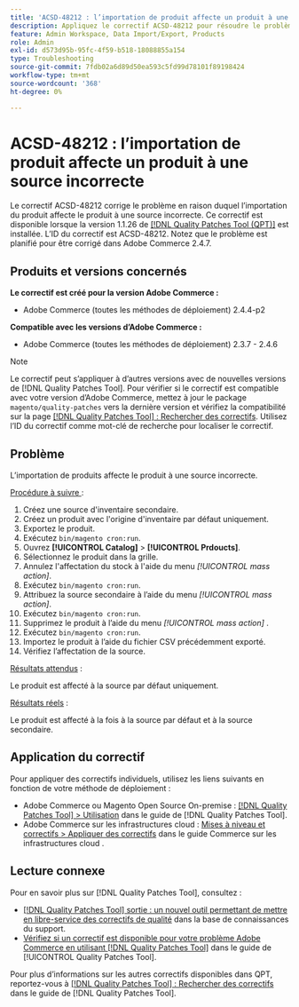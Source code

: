 ```yaml
---
title: 'ACSD-48212 : l’importation de produit affecte un produit à une source incorrecte'
description: Appliquez le correctif ACSD-48212 pour résoudre le problème d’Adobe Commerce où l’importation du produit affecte le produit à la mauvaise source.
feature: Admin Workspace, Data Import/Export, Products
role: Admin
exl-id: d573d95b-95fc-4f59-b518-18088855a154
type: Troubleshooting
source-git-commit: 7fdb02a6d89d50ea593c5fd99d78101f89198424
workflow-type: tm+mt
source-wordcount: '368'
ht-degree: 0%

---
```


# ACSD-48212 : l’importation de produit affecte un produit à une source incorrecte

Le correctif ACSD-48212 corrige le problème en raison duquel l’importation du produit affecte le produit à une source incorrecte. Ce correctif est disponible lorsque la version 1.1.26 de [[!DNL Quality Patches Tool (QPT)]](https://experienceleague.adobe.com/en/docs/commerce-operations/tools/quality-patches-tool/quality-patches-tool-to-self-serve-quality-patches) est installée. L’ID du correctif est ACSD-48212. Notez que le problème est planifié pour être corrigé dans Adobe Commerce 2.4.7.

## Produits et versions concernés

**Le correctif est créé pour la version Adobe Commerce :**

* Adobe Commerce (toutes les méthodes de déploiement) 2.4.4-p2

**Compatible avec les versions d’Adobe Commerce :**

* Adobe Commerce (toutes les méthodes de déploiement) 2.3.7 - 2.4.6

>[!NOTE]
>
>Le correctif peut s’appliquer à d’autres versions avec de nouvelles versions de [!DNL Quality Patches Tool]. Pour vérifier si le correctif est compatible avec votre version d’Adobe Commerce, mettez à jour le package `magento/quality-patches` vers la dernière version et vérifiez la compatibilité sur la page [[!DNL Quality Patches Tool] : Rechercher des correctifs](https://experienceleague.adobe.com/tools/commerce-quality-patches/index.html). Utilisez l’ID du correctif comme mot-clé de recherche pour localiser le correctif.

## Problème

L’importation de produits affecte le produit à une source incorrecte.

<u>Procédure à suivre </u> :

1. Créez une source d&#39;inventaire secondaire.
1. Créez un produit avec l&#39;origine d&#39;inventaire par défaut uniquement.
1. Exportez le produit.
1. Exécutez `bin/magento cron:run`.
1. Ouvrez **[!UICONTROL Catalog]** > **[!UICONTROL Prdoucts]**.
1. Sélectionnez le produit dans la grille.
1. Annulez l&#39;affectation du stock à l&#39;aide du menu *[!UICONTROL mass action]*.
1. Exécutez `bin/magento cron:run`.
1. Attribuez la source secondaire à l’aide du menu *[!UICONTROL mass action]*.
1. Exécutez `bin/magento cron:run`.
1. Supprimez le produit à l’aide du menu *[!UICONTROL mass action]* .
1. Exécutez `bin/magento cron:run`.
1. Importez le produit à l’aide du fichier CSV précédemment exporté.
1. Vérifiez l’affectation de la source.

<u>Résultats attendus</u> :

Le produit est affecté à la source par défaut uniquement.

<u>Résultats réels</u> :

Le produit est affecté à la fois à la source par défaut et à la source secondaire.

## Application du correctif

Pour appliquer des correctifs individuels, utilisez les liens suivants en fonction de votre méthode de déploiement :

* Adobe Commerce ou Magento Open Source On-premise : [[!DNL Quality Patches Tool] > Utilisation](/help/tools/quality-patches-tool/usage.md) dans le guide de [!DNL Quality Patches Tool].
* Adobe Commerce sur les infrastructures cloud : [Mises à niveau et correctifs > Appliquer des correctifs](https://experienceleague.adobe.com/docs/commerce-cloud-service/user-guide/develop/upgrade/apply-patches.html) dans le guide Commerce sur les infrastructures cloud .

## Lecture connexe

Pour en savoir plus sur [!DNL Quality Patches Tool], consultez :

* [[!DNL Quality Patches Tool] sortie : un nouvel outil permettant de mettre en libre-service des correctifs de qualité](https://experienceleague.adobe.com/en/docs/commerce-operations/tools/quality-patches-tool/quality-patches-tool-to-self-serve-quality-patches) dans la base de connaissances du support.
* [Vérifiez si un correctif est disponible pour votre problème Adobe Commerce en utilisant [!DNL Quality Patches Tool]](/help/tools/quality-patches-tool/patches-available-in-qpt/check-patch-for-magento-issue-with-magento-quality-patches.md) dans le guide de [!UICONTROL Quality Patches Tool].


Pour plus d’informations sur les autres correctifs disponibles dans QPT, reportez-vous à [[!DNL Quality Patches Tool] : Rechercher des correctifs](https://experienceleague.adobe.com/tools/commerce-quality-patches/index.html) dans le guide de [!DNL Quality Patches Tool].
